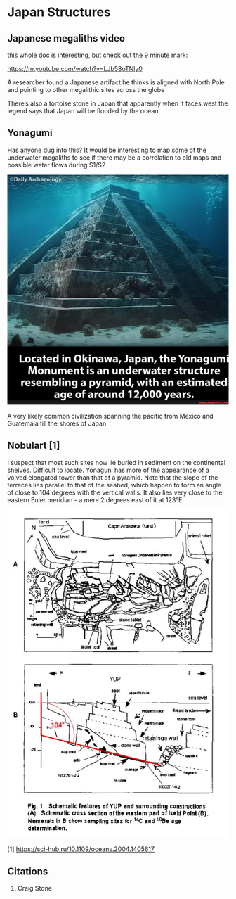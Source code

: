# Japan Structures

## Japanese megaliths video

this whole doc is interesting, but check out the 9 minute mark:

https://m.youtube.com/watch?v=LJb58oTNly0

A researcher found a Japanese artifact he thinks is aligned with North Pole and pointing to other megalithic sites across the globe

There’s also a tortoise stone in Japan that apparently when it faces west the legend says that Japan will be flooded by the ocean

## Yonagumi

Has anyone dug into this? It would be interesting to map some of the underwater megaliths to see if there may be a correlation to old maps and possible water flows during S1/S2

![](img/yonagumi.jpg)

A very likely common civilization spanning the pacific from Mexico and Guatemala till the shores of Japan.

## Nobulart [1]

I suspect that most such sites now lie buried in sediment on the continental shelves. Difficult to locate. Yonaguni has more of the appearance of a volved elongated tower than that of a pyramid. Note that the slope of the terraces lies parallel to that of the seabed, which happen to form an angle of close to 104 degrees with the vertical walls. It also lies very close to the eastern Euler meridian - a mere 2 degrees east of it at 123°E

![](img/yonagumi-map.jpg)

[1] https://sci-hub.ru/10.1109/oceans.2004.1405617

## Citations

1. Craig Stone